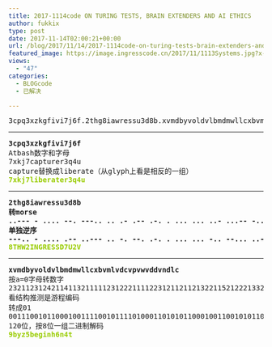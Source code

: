 ```yaml
---
title: 2017-1114code ON TURING TESTS, BRAIN EXTENDERS AND AI ETHICS
author: fukkix
type: post
date: 2017-11-14T02:00:21+00:00
url: /blog/2017/11/14/2017-1114code-on-turing-tests-brain-extenders-and-ai-ethics/
featured_image: https://image.ingresscode.cn/2017/11/1113Systems.jpg?x-oss-process=image/resize,m_fill,w_700,h_220
views:
  - "47"
categories:
  - BLOGcode
  - 已解决

---
```

<pre>3cpq3xzkgfivi7j6f.2thg8iawressu3d8b.xvmdbyvoldvlbmdmwllcxbvmlvdcvpvwvddvndlc<!--more--></pre>

* * *

<pre><strong>3cpq3xzkgfivi7j6f
</strong>Atbash数字和字母
7xkj7capturer3q4u
capture替换成liberate（从glyph上看是相反的一组）
<span style="color: #99cc00;"><strong>7xkj7liberater3q4u</strong></span></pre>

* * *

<pre><strong>2thg8iawressu3d8b
转morse
..--- - .... --. ---.. .. .- .-- .-. . ... ... ..- ...-- -.. ---.. -... 
单独逆序
---.. - .... .-- ..--- .. -. --. .-. . ... ... -.. --... ..- ..--- ...-
<span style="color: #99cc00;">8THW2INGRESSD7U2V</span></strong></pre>

* * *

<pre><strong>xvmdbyvoldvlbmdmwllcxbvmlvdcvpvwvddvndlc
</strong>按a=0字母转数字
2321123124211411321111123122211112231211211213221152122213321133112
看结构推测是游程编码
转成01
001110010110001001111001011110100011010101100010011001010110011101101001011011100110100000110110011011100011010001110100
120位，按8位一组二进制解码
<span style="color: #99cc00;"><strong>9byz5beginh6n4t</strong></span></pre>
